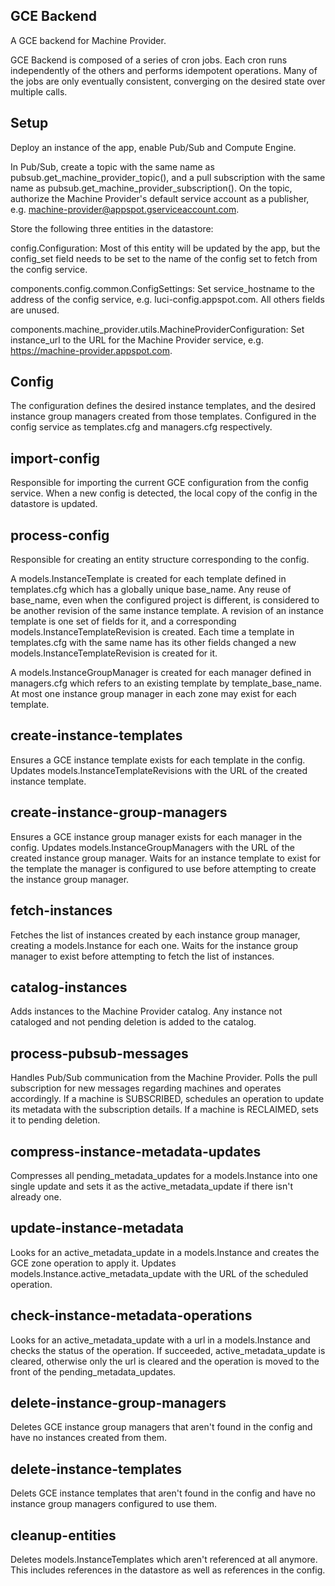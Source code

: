 GCE Backend
-----------

A GCE backend for Machine Provider.

GCE Backend is composed of a series of cron jobs. Each cron runs independently
of the others and performs idempotent operations. Many of the jobs are only
eventually consistent, converging on the desired state over multiple calls.

Setup
-----
Deploy an instance of the app, enable Pub/Sub and Compute Engine.

In Pub/Sub, create a topic with the same name as
pubsub.get\_machine\_provider\_topic(), and a pull subscription with the same
name as pubsub.get\_machine\_provider\_subscription(). On the topic, authorize
the Machine Provider's default service account as a publisher, e.g.
machine-provider@appspot.gserviceaccount.com.

Store the following three entities in the datastore:

config.Configuration:
Most of this entity will be updated by the app, but the config\_set field needs
to be set to the name of the config set to fetch from the config service.

components.config.common.ConfigSettings:
Set service\_hostname to the address of the config service, e.g.
luci-config.appspot.com. All others fields are unused.

components.machine\_provider.utils.MachineProviderConfiguration:
Set instance\_url to the URL for the Machine Provider service, e.g.
https://machine-provider.appspot.com.

Config
------
The configuration defines the desired instance templates, and the desired
instance group managers created from those templates. Configured in the config
service as templates.cfg and managers.cfg respectively.

import-config
-------------

Responsible for importing the current GCE configuration from the config service.
When a new config is detected, the local copy of the config in the datastore is
updated.

process-config
--------------

Responsible for creating an entity structure corresponding to the config.

A models.InstanceTemplate is created for each template defined in templates.cfg
which has a globally unique base\_name. Any reuse of base\_name, even when the
configured project is different, is considered to be another revision of the
same instance template. A revision of an instance template is one set of fields
for it, and a corresponding models.InstanceTemplateRevision is created. Each
time a template in templates.cfg with the same name has its other fields changed
a new models.InstanceTemplateRevision is created for it.

A models.InstanceGroupManager is created for each manager defined in
managers.cfg which refers to an existing template by template\_base\_name. At
most one instance group manager in each zone may exist for each template.

create-instance-templates
-------------------------

Ensures a GCE instance template exists for each template in the config. Updates
models.InstanceTemplateRevisions with the URL of the created instance template.

create-instance-group-managers
------------------------------

Ensures a GCE instance group manager exists for each manager in the config.
Updates models.InstanceGroupManagers with the URL of the created instance group
manager. Waits for an instance template to exist for the template the manager
is configured to use before attempting to create the instance group manager.

fetch-instances
---------------

Fetches the list of instances created by each instance group manager, creating
a models.Instance for each one. Waits for the instance group manager to exist
before attempting to fetch the list of instances.

catalog-instances
-----------------

Adds instances to the Machine Provider catalog. Any instance not cataloged and
not pending deletion is added to the catalog.

process-pubsub-messages
-----------------------

Handles Pub/Sub communication from the Machine Provider. Polls the pull
subscription for new messages regarding machines and operates accordingly. If
a machine is SUBSCRIBED, schedules an operation to update its metadata with the
subscription details. If a machine is RECLAIMED, sets it to pending deletion.

compress-instance-metadata-updates
----------------------------------

Compresses all pending\_metadata\_updates for a models.Instance into one single
update and sets it as the active\_metadata\_update if there isn't already one.

update-instance-metadata
------------------------

Looks for an active\_metadata\_update in a models.Instance and creates the GCE
zone operation to apply it. Updates models.Instance.active\_metadata\_update
with the URL of the scheduled operation.

check-instance-metadata-operations
----------------------------------

Looks for an active\_metadata\_update with a url in a models.Instance and checks
the status of the operation. If succeeded, active\_metadata\_update is cleared,
otherwise only the url is cleared and the operation is moved to the front of
the pending\_metadata\_updates.

delete-instance-group-managers
------------------------------

Deletes GCE instance group managers that aren't found in the config and have no
instances created from them.

delete-instance-templates
-------------------------

Delets GCE instance templates that aren't found in the config and have no
instance group managers configured to use them.

cleanup-entities
----------------

Deletes models.InstanceTemplates which aren't referenced at all anymore. This
includes references in the datastore as well as references in the config.
